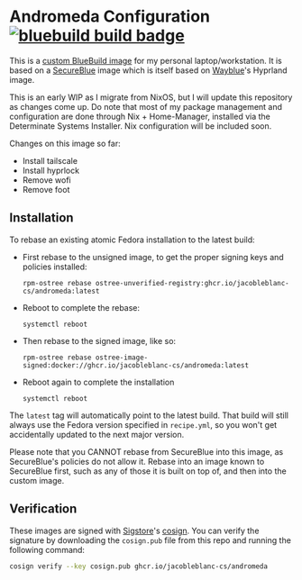 # Andromeda Configuration &nbsp; [![bluebuild build badge](https://github.com/jacobleblanc-cs/andromeda/actions/workflows/build.yml/badge.svg)](https://github.com/jacobleblanc-cs/andromeda/actions/workflows/build.yml)

This is a [custom BlueBuild image](https://github.com/blue-build/template) for my personal laptop/workstation. It is based on a [SecureBlue](https://github.com/secureblue/secureblue) image which is itself based on [Wayblue](https://github.com/wayblueorg/wayblue)'s Hyprland image.

This is an early WIP as I migrate from NixOS, but I will update this repository as changes come up. Do note that most of my package management and configuration are done through Nix + Home-Manager, installed via the Determinate Systems Installer. Nix configuration will be included soon.

Changes on this image so far:
 - Install tailscale
 - Install hyprlock
 - Remove wofi
 - Remove foot


## Installation


To rebase an existing atomic Fedora installation to the latest build:

- First rebase to the unsigned image, to get the proper signing keys and policies installed:
  ```
  rpm-ostree rebase ostree-unverified-registry:ghcr.io/jacobleblanc-cs/andromeda:latest
  ```
- Reboot to complete the rebase:
  ```
  systemctl reboot
  ```
- Then rebase to the signed image, like so:
  ```
  rpm-ostree rebase ostree-image-signed:docker://ghcr.io/jacobleblanc-cs/andromeda:latest
  ```
- Reboot again to complete the installation
  ```
  systemctl reboot
  ```

The `latest` tag will automatically point to the latest build. That build will still always use the Fedora version specified in `recipe.yml`, so you won't get accidentally updated to the next major version.

Please note that you CANNOT rebase from SecureBlue into this image, as SecureBlue's policies do not allow it. Rebase into an image known to SecureBlue first, such as any of those it is built on top of, and then into the custom image.


## Verification

These images are signed with [Sigstore](https://www.sigstore.dev/)'s [cosign](https://github.com/sigstore/cosign). You can verify the signature by downloading the `cosign.pub` file from this repo and running the following command:

```bash
cosign verify --key cosign.pub ghcr.io/jacobleblanc-cs/andromeda
```
